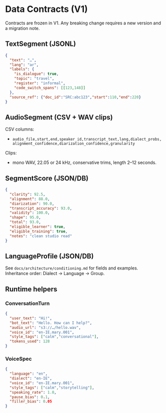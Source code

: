 # Data Contracts (V1)

Contracts are frozen in V1. Any breaking change requires a new version and a migration note.

## TextSegment (JSONL)
```json
{
  "text": "…",
  "lang": "ar",
  "labels": {
    "is_dialogue": true,
    "topic": "travel",
    "register": "informal",
    "code_switch_spans": [[123,148]]
  },
  "source_ref": {"doc_id":"SRC:abc123","start":110,"end":220}
}
```

## AudioSegment (CSV + WAV clips)

CSV columns:

* `audio_file,start,end,speaker_id,transcript_text,lang,dialect_probs,alignment_confidence,diarization_confidence,granularity`

Clips:

* mono WAV, 22.05 or 24 kHz, conservative trims, length 2–12 seconds.

## SegmentScore (JSON/DB)

```json
{
  "clarity": 92.5,
  "alignment": 88.0,
  "diarization": 90.0,
  "transcript_accuracy": 93.0,
  "validity": 100.0,
  "shape": 95.0,
  "total": 93.0,
  "eligible_learner": true,
  "eligible_training": true,
  "notes": "clean studio read"
}
```

## LanguageProfile (JSON/DB)

See `docs/architecture/conditioning.md` for fields and examples. Inheritance order:
Dialect → Language → Group.

## Runtime helpers

### ConversationTurn

```json
{
  "user_text": "Hi!",
  "bot_text": "Hello. How can I help?",
  "audio_url": "s3://…/hello.wav",
  "voice_id": "en-IE.mary.001",
  "style_tags": ["calm","conversational"],
  "tokens_used": 128
}
```

### VoiceSpec

```json
{
  "language": "en",
  "dialect": "en-IE",
  "voice_id": "en-IE.mary.001",
  "style_tags": ["calm","storytelling"],
  "speaking_rate": 1.0,
  "pause_bias": 0.1,
  "filler_bias": 0.05
}
```
